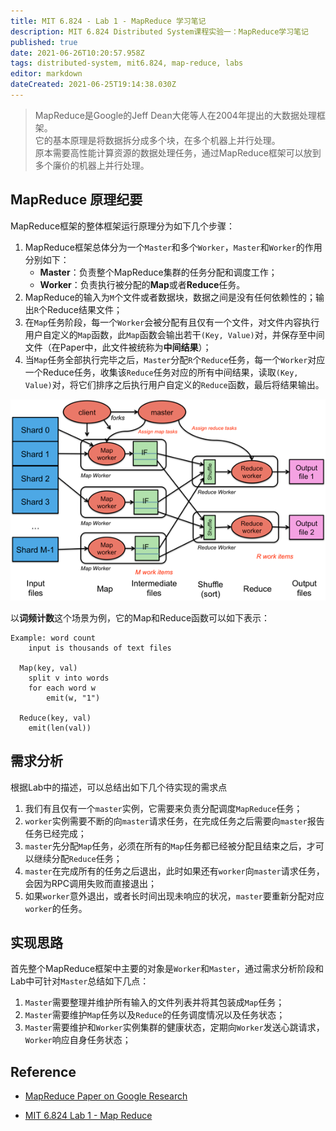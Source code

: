```yaml
---
title: MIT 6.824 - Lab 1 - MapReduce 学习笔记
description: MIT 6.824 Distributed System课程实验一：MapReduce学习笔记
published: true
date: 2021-06-26T10:20:57.958Z
tags: distributed-system, mit6.824, map-reduce, labs
editor: markdown
dateCreated: 2021-06-25T19:14:38.030Z
---
```


> MapReduce是Google的Jeff Dean大佬等人在2004年提出的大数据处理框架。  
> 它的基本原理是将数据拆分成多个块，在多个机器上并行处理。  
> 原本需要高性能计算资源的数据处理任务，通过MapReduce框架可以放到多个廉价的机器上并行处理。  

## MapReduce 原理纪要

MapReduce框架的整体框架运行原理分为如下几个步骤：

1. MapReduce框架总体分为一个`Master`和多个`Worker`，`Master`和`Worker`的作用分别如下：
   - **Master**：负责整个MapReduce集群的任务分配和调度工作；
   - **Worker**：负责执行被分配的**Map**或者**Reduce**任务。
2. MapReduce的输入为`M`个文件或者数据块，数据之间是没有任何依赖性的；输出`R`个Reduce结果文件；
3. 在`Map`任务阶段，每一个`Worker`会被分配有且仅有一个文件，对文件内容执行用户自定义的`Map`函数，此`Map`函数会输出若干`(Key, Value)`对，并保存至中间文件（在Paper中，此文件被统称为**中间结果**）；
4. 当`Map`任务全部执行完毕之后，`Master`分配`R`个`Reduce`任务，每一个`Worker`对应一个Reduce任务，收集该`Reduce`任务对应的所有中间结果，读取`(Key, Value)`对，将它们排序之后执行用户自定义的`Reduce`函数，最后将结果输出。

![map-reduce.png](/map-reduce.png)

以**词频计数**这个场景为例，它的Map和Reduce函数可以如下表示：

```
Example: word count
	input is thousands of text files
  
  Map(key, val)
  	split v into words
    for each word w
    	emit(w, "1")
  
  Reduce(key, val)
  	emit(len(val))
```

## 需求分析

根据Lab中的描述，可以总结出如下几个待实现的需求点

1. 我们有且仅有一个`master`实例，它需要来负责分配调度`MapReduce`任务；
2. `worker`实例需要不断的向`master`请求任务，在完成任务之后需要向`master`报告任务已经完成；
3. `master`先分配`Map`任务，必须在所有的`Map`任务都已经被分配且结束之后，才可以继续分配`Reduce`任务；
4. `master`在完成所有的任务之后退出，此时如果还有`worker`向`master`请求任务，会因为RPC调用失败而直接退出；
5. 如果`worker`意外退出，或者长时间出现未响应的状况，`master`要重新分配对应`worker`的任务。

## 实现思路

首先整个MapReduce框架中主要的对象是`Worker`和`Master`，通过需求分析阶段和Lab中可针对`Master`总结如下几点：

1. `Master`需要整理并维护所有输入的文件列表并将其包装成`Map`任务；
2. `Master`需要维护`Map`任务以及`Reduce`的任务调度情况以及任务状态；
3. `Master`需要维护和`Worker`实例集群的健康状态，定期向`Worker`发送心跳请求，`Worker`响应自身任务状态；


## Reference

- [MapReduce Paper on Google Research](https://research.google/pubs/pub62/)

- [MIT 6.824 Lab 1 - Map Reduce](https://pdos.csail.mit.edu/6.824/labs/lab-mr.html)



